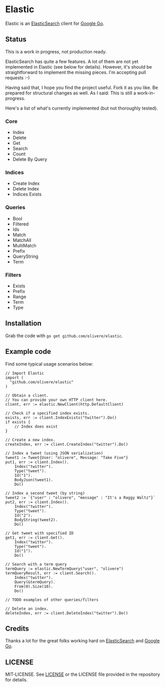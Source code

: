 # Elastic

Elastic is an 
[ElasticSearch](http://www.elasticsearch.org/) 
client for
[Google Go](http://www.golang.org/).

## Status

This is a work in progress, not production ready.

ElasticSearch has quite a few features. A lot of them are
not yet implemented in Elastic (see below for details). 
However, it's should be straightforward to implement 
the missing pieces. I'm accepting pull requests :-)

Having said that, I hope you find the project useful. Fork it
as you like. Be prepared for structural changes as well.
As I said: This is still a work-in-progress.

Here's a list of what's currently implemented (but
not thoroughly tested).

### Core

* Index
* Delete
* Get
* Search
* Count
* Delete By Query

### Indices

* Create Index
* Delete Index
* Indices Exists

### Queries

* Bool
* Filtered
* Ids
* Match
* MatchAll
* MultiMatch
* Prefix
* QueryString
* Term

### Filters

* Exists
* Prefix
* Range
* Term
* Type

## Installation

Grab the code with `go get github.com/olivere/elastic`.

## Example code

Find some typical usage scenarios below:

    // Import Elastic
    import (
      "github.com/olivere/elastic"
    )

    // Obtain a client. 
    // You can provide your own HTTP client here.
    client, err := elastic.NewClient(http.DefaultClient)
    
    // Check if a specified index exists.
    exists, err := client.IndexExists("twitter").Do()
    if exists {
        // Index does exist
    }

    // Create a new index.
    createIndex, err := client.CreateIndex("twitter").Do()

    // Index a tweet (using JSON serialization)
    tweet1 := Tweet{User: "olivere", Message: "Take Five"}
    put1, err := client.Index().
        Index("twitter").
        Type("tweet").
        Id("1").
        BodyJson(tweet1).
        Do()
    
    // Index a second tweet (by string)
    tweet2 := `{"user" : "olivere", "message" : "It's a Raggy Waltz"}`
    put2, err := client.Index().
        Index("twitter").
        Type("tweet").
        Id("2").
        BodyString(tweet2).
        Do()

    // Get tweet with specified ID
    get1, err := client.Get().
        Index("twitter").
        Type("tweet").
        Id("1").
        Do()
    
    // Search with a term query
    termQuery := elastic.NewTermQuery("user", "olivere")
    termQueryResult, err := client.Search().
        Index("twitter").
        Query(&termQuery).
        From(0).Size(10).
        Do()

    // TODO examples of other queries/filters

    // Delete an index.
    deleteIndex, err := client.DeleteIndex("twitter").Do()


## Credits

Thanks a lot for the great folks working hard on
[ElasticSearch](http://www.elasticsearch.org/) 
and
[Google Go](http://www.golang.org/).

## LICENSE

MIT-LICENSE. See [LICENSE](http://olivere.mit-license.org/)
or the LICENSE file provided in the repository for details.

